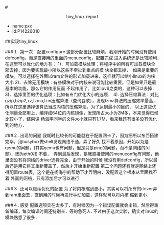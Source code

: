 #<center>tiny_linux report</center>
* name:pxx
* id:P14226010

##实现tiny_linux

###１. 第一次：配置configure
		这部分配置比较麻烦，我刚开始的时候没有使用defconfig，而是直接用的里面的menuconfig，配置完成
            进入系统还是比较顺利，　在这里可以优化的地方有：
		1)．可加载模块处理：将程序中的所有可加载模块全部去掉，因为要实现最小所以这些不牵扯到重点的模
            块全都去掉，　如果是重要的模块，可以选择在外面以ram文件的形式加载进来，这样就可以缩小linux的内核大小
		2)．去除无用模块：有些模块对于内核来说可能比较重要，但是如果只是最基本的功能，那么它的作用反而
            不起作用了，比如ipv6之类的，这种可以去掉．
		3)．选择里面的优化选项：比如有专门优化大小的选项．
		4). 选择压缩算法：对比gzip,bzip2,xz,lzma,lzm压缩算法（查询谷歌），发现lzma算法的压缩效率最高，
            所以在这里选择该算法当成内核的压缩算法，为了达到最小的目的．
		以上这些优化测量全部用上，编译成64位的内核镜像，发现所占大小为2M多，本来觉得已经比较小了，结果课
            杨海宇同学的文件大小就只有1.7M，看来我还有很多没有优化到的地方．

###２. 出现的问题
		我耗时比较长的可能就在于配置网卡了，因为把所以东西搭建完毕，用busybox做shell发现网络不通，弄了好久
            找不着原因，开始以为是qemu的问题，(其实qemu也有问题，但是只是ping的问题，而不是网络的问题)，因为eth0找
            不着，　弄到最后发现，是我直接使用的menuconfig有问题，他里面没有将网络的driver选择完全，由于开始的时候
            我没有用defconfig，所以最后还是用它将其重新覆盖了，然后才开始重新配置
		第二个问题还有就是网络上还得配置route表，这个是在杨海宇的帮助下才弄明白，没配置这个根本从里面找不着
            外面的网络，只有添加后才可以进行

###３. 还可以继续优化的配置
		为了将内核缩到更小，其实可以将所有的driver弄到ram里面去，直到用的时候再进行手动加载，这样就可以将内核
            缩到更小．

###４. 感受
		配置选项实在太多了，有时候因为一个错误配置就会出错，然后得重新编译，每次编译时间还特别长．等的急死人.
            不过由于这次实验，确实对linux的模块熟悉了很多．

		
